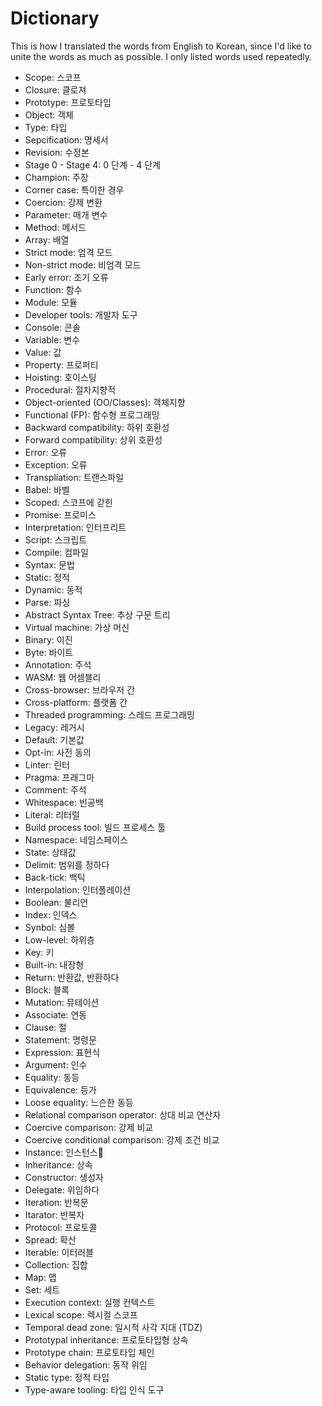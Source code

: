 # Dictionary
This is how I translated the words from English to Korean, since I'd like to unite the words as much as possible. I only listed words used repeatedly.

* Scope: 스코프
* Closure: 클로져
* Prototype: 프로토타입
* Object: 객체
* Type: 타입
* Sepcification: 명세서
* Revision: 수정본
* Stage 0 - Stage 4: 0 단계 - 4 단계
* Champion: 주장
* Corner case: 특이한 경우
* Coercion: 강제 변환
* Parameter: 매개 변수
* Method: 메서드
* Array: 배열
* Strict mode: 엄격 모드
* Non-strict mode: 비엄격 모드
* Early error: 조기 오류
* Function: 함수
* Module: 모듈
* Developer tools: 개발자 도구
* Console: 콘솔
* Variable: 변수
* Value: 값
* Property: 프로퍼티
* Hoisting: 호이스팅
* Procedural: 절차지향적
* Object-oriented (OO/Classes): 객체지향
* Functional (FP): 함수형 프로그래밍
* Backward compatibility: 하위 호환성
* Forward compatibility: 상위 호환성
* Error: 오류
* Exception: 오류
* Transpliation: 트랜스파일
* Babel: 바벨
* Scoped: 스코프에 갇힌
* Promise: 프로미스
* Interpretation: 인터프리트
* Script: 스크립트
* Compile: 컴파일
* Syntax: 문법
* Static: 정적
* Dynamic: 동적
* Parse: 파싱
* Abstract Syntax Tree: 추상 구문 트리
* Virtual machine: 가상 머신
* Binary: 이진
* Byte: 바이트
* Annotation: 주석
* WASM: 웹 어셈블리
* Cross-browser: 브라우저 간
* Cross-platform: 플랫폼 간
* Threaded programming: 스레드 프로그래밍
* Legacy: 레거시
* Default: 기본값
* Opt-in: 사전 동의
* Linter: 린터
* Pragma: 프래그마
* Comment: 주석
* Whitespace: 빈공백
* Literal: 리터럴
* Build process tool: 빌드 프로세스 툴
* Namespace: 네임스페이스
* State: 상태값
* Delimit: 범위를 정하다
* Back-tick: 백틱
* Interpolation: 인터폴레이션
* Boolean: 불리언
* Index: 인덱스
* Synbol: 심볼
* Low-level: 하위층
* Key: 키
* Built-in: 내장형
* Return: 반환값, 반환하다
* Block: 블록
* Mutation: 뮤테이션
* Associate: 연동
* Clause: 절
* Statement: 명령문
* Expression: 표현식
* Argument: 인수
* Equality: 동등
* Equivalence: 등가
* Loose equality: 느슨한 동등
* Relational comparison operator: 상대 비교 연산자
* Coercive comparison: 강제 비교
* Coercive conditional comparison: 강제 조건 비교
* Instance: 인스턴스
* Inheritance: 상속
* Constructor: 생성자
* Delegate: 위임하다
* Iteration: 반복문
* Itarator: 반복자
* Protocol: 프로토콜
* Spread: 확산
* Iterable: 이터러블
* Collection: 집합
* Map: 맵
* Set: 세트
* Execution context: 실행 컨텍스트
* Lexical scope: 렉시컬 스코프
* Temporal dead zone: 일시적 사각 지대 (TDZ)
* Prototypal inheritance: 프로토타입형 상속
* Prototype chain: 프로토타입 체인
* Behavior delegation: 동작 위임
* Static type: 정적 타입
* Type-aware tooling: 타입 인식 도구
